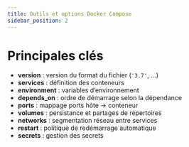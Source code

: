 ```yaml
---
title: Outils et options Docker Compose
sidebar_position: 2
---
```


# Principales clés

- **version** : version du format du fichier (`'3.7'`, …)
- **services** : définition des conteneurs
- **environment** : variables d’environnement
- **depends_on** : ordre de démarrage selon la dépendance
- **ports** : mappage ports hôte → conteneur
- **volumes** : persistance et partages de répertoires
- **networks** : segmentation réseau entre services
- **restart** : politique de redémarrage automatique
- **secrets** : gestion des secrets
